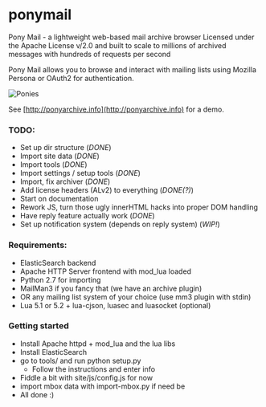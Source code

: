 # ponymail
Pony Mail - a lightweight web-based mail archive browser
Licensed under the Apache License v/2.0 and built to scale 
to millions of archived messages with hundreds of requests 
per second

Pony Mail allows you to browse and interact with mailing lists 
using Mozilla Persona or OAuth2 for authentication.

![Ponies](https://github.com/Humbedooh/ponymail/blob/master/site/images/demo.png)

See [http://ponyarchive.info](http://ponyarchive.info) for a demo.

### TODO: ###
* Set up dir structure (*DONE*)
* Import site data (*DONE*)
* Import tools (*DONE*)
* Import settings / setup tools (*DONE*)
* Import, fix archiver (*DONE*)
* Add license headers (ALv2) to everything (*DONE(?)*)
* Start on documentation
* Rework JS, turn those ugly innerHTML hacks into proper DOM handling
* Have reply feature actually work (*DONE*)
* Set up notification system (depends on reply system) (*WIP!*)


### Requirements: ###

* ElasticSearch backend
* Apache HTTP Server frontend with mod_lua loaded
* Python 2.7 for importing
* MailMan3 if you fancy that (we have an archive plugin)
* OR any mailing list system of your choice (use mm3 plugin with stdin)
* Lua 5.1 or 5.2 + lua-cjson, luasec and luasocket (optional)


### Getting started ###

* Install Apache httpd + mod_lua and the lua libs
* Install ElasticSearch
* go to tools/ and run python setup.py
  * Follow the instructions and enter info
* Fiddle a bit with site/js/config.js for now
* import mbox data with import-mbox.py if need be
* All done :)

